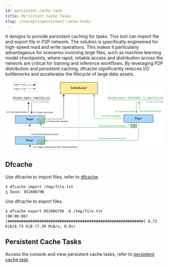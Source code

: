```yaml
---
id: persistent-cache-task
title: Persistent Cache Tasks
slug: /concepts/persistent-cache-task/
---
```


It designs to provide persistent caching for tasks. This tool can import file and export file in P2P network. The solution is specifically engineered for high-speed read and write operations. This makes it particularly advantageous for scenarios involving large files, such as machine learning model checkpoints, where rapid, reliable access and distribution across the network are critical for training and inference workflows. By leveraging P2P distribution and persistent caching, dfcache significantly reduces I/O bottlenecks and accelerates the lifecycle of large data assets.

![persistent-cache-task-architecture](./../resource/concepts/persistent-cache-task/persistent-cache-task-architecture.png)

## Dfcache

Use dfcache to import files, refer to [dfcache](../reference/commands/client/dfcache.md).

```shell
$ dfcache import /tmp/file.txt
⣷ Done: 852606796
```

Use dfcache to export files.

```shell
$ dfcache export 852606796 -O /tmp/file.txt
[00:00:00] [############################################################] 8.73 KiB/8.73 KiB (7.30 MiB/s, 0.0s)
```

## Persistent Cache Tasks

Access the console and view persistent cache tasks, refer to [persistent cache task](../advanced-guides/web-console/resource/persistent-cache-task.md).
